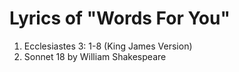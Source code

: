 # Lyrics of "Words For You"

1. Ecclesiastes 3: 1-8 (King James Version)
2. Sonnet 18 by William Shakespeare